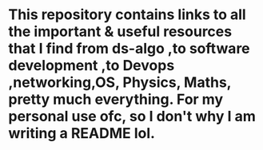 # This repository contains links to all the important & useful resources that I find from ds-algo ,to software development ,to Devops ,networking,OS, Physics, Maths, pretty much everything. For my personal use ofc, so I don't why I am writing a README lol. 